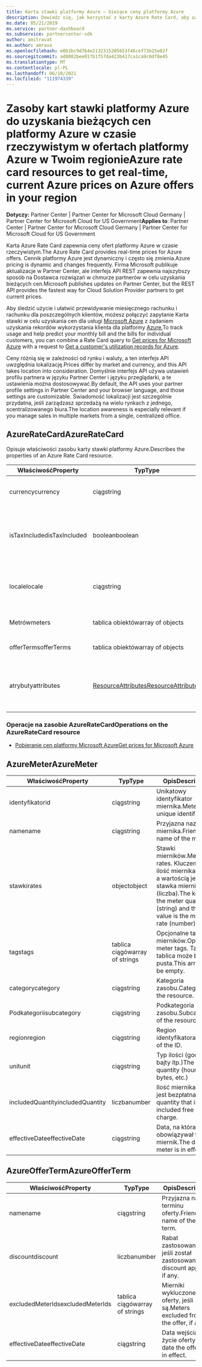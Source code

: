 ```yaml
---
title: Karta stawki platformy Azure — bieżące ceny platformy Azure
description: Dowiedz się, jak korzystać z karty Azure Rate Card, aby uzyskać aktualne ceny ofert platformy Azure w czasie rzeczywistym w Twoim regionie. Dostęp do karty Azure Rate Card można uzyskać za pośrednictwem Partner Center API REST.
ms.date: 05/21/2019
ms.service: partner-dashboard
ms.subservice: partnercenter-sdk
author: amitravat
ms.author: amrava
ms.openlocfilehash: e0b1bc9d764e2132315205653f46cef73b25e02f
ms.sourcegitcommit: ad8082bee01fb1f57da423b417ca1ca9c0df8e45
ms.translationtype: MT
ms.contentlocale: pl-PL
ms.lasthandoff: 06/10/2021
ms.locfileid: "111974339"
---
```

# <a name="azure-rate-card-resources-to-get-real-time-current-azure-prices-on-azure-offers-in-your-region"></a><span data-ttu-id="0fff3-104">Zasoby kart stawki platformy Azure do uzyskania bieżących cen platformy Azure w czasie rzeczywistym w ofertach platformy Azure w Twoim regionie</span><span class="sxs-lookup"><span data-stu-id="0fff3-104">Azure rate card resources to get real-time, current Azure prices on Azure offers in your region</span></span>

<span data-ttu-id="0fff3-105">**Dotyczy:** Partner Center | Partner Center for Microsoft Cloud Germany | Partner Center for Microsoft Cloud for US Government</span><span class="sxs-lookup"><span data-stu-id="0fff3-105">**Applies to**: Partner Center | Partner Center for Microsoft Cloud Germany | Partner Center for Microsoft Cloud for US Government</span></span>

<span data-ttu-id="0fff3-106">Karta Azure Rate Card zapewnia ceny ofert platformy Azure w czasie rzeczywistym.</span><span class="sxs-lookup"><span data-stu-id="0fff3-106">The Azure Rate Card provides real-time prices for Azure offers.</span></span> <span data-ttu-id="0fff3-107">Cennik platformy Azure jest dynamiczny i często się zmienia.</span><span class="sxs-lookup"><span data-stu-id="0fff3-107">Azure pricing is dynamic and changes frequently.</span></span> <span data-ttu-id="0fff3-108">Firma Microsoft publikuje aktualizacje w Partner Center, ale interfejs API REST zapewnia najszybszy sposób na Dostawca rozwiązań w chmurze partnerów w celu uzyskania bieżących cen.</span><span class="sxs-lookup"><span data-stu-id="0fff3-108">Microsoft publishes updates on Partner Center, but the REST API provides the fastest way for Cloud Solution Provider partners to get current prices.</span></span>

<span data-ttu-id="0fff3-109">Aby śledzić użycie i ułatwić przewidywanie miesięcznego rachunku i rachunku dla poszczególnych klientów, możesz połączyć zapytanie Karta stawki w celu uzyskania cen dla usługi [Microsoft Azure](get-prices-for-microsoft-azure.md) z żądaniem uzyskania rekordów wykorzystania klienta dla platformy [Azure.](get-a-customer-s-utilization-record-for-azure.md)</span><span class="sxs-lookup"><span data-stu-id="0fff3-109">To track usage and help predict your monthly bill and the bills for individual customers, you can combine a Rate Card query to [Get prices for Microsoft Azure](get-prices-for-microsoft-azure.md) with a request to [Get a customer's utilization records for Azure](get-a-customer-s-utilization-record-for-azure.md).</span></span>

<span data-ttu-id="0fff3-110">Ceny różnią się w zależności od rynku i waluty, a ten interfejs API uwzględnia lokalizację.</span><span class="sxs-lookup"><span data-stu-id="0fff3-110">Prices differ by market and currency, and this API takes location into consideration.</span></span> <span data-ttu-id="0fff3-111">Domyślnie interfejs API używa ustawień profilu partnera w języku Partner Center i języku przeglądarki, a te ustawienia można dostosowywać.</span><span class="sxs-lookup"><span data-stu-id="0fff3-111">By default, the API uses your partner profile settings in Partner Center and your browser language, and those settings are customizable.</span></span> <span data-ttu-id="0fff3-112">Świadomość lokalizacji jest szczególnie przydatna, jeśli zarządzasz sprzedażą na wielu rynkach z jednego, scentralizowanego biura.</span><span class="sxs-lookup"><span data-stu-id="0fff3-112">The location awareness is especially relevant if you manage sales in multiple markets from a single, centralized office.</span></span>

## <a name="azureratecard"></a><span data-ttu-id="0fff3-113">AzureRateCard</span><span class="sxs-lookup"><span data-stu-id="0fff3-113">AzureRateCard</span></span>

<span data-ttu-id="0fff3-114">Opisuje właściwości zasobu karty stawki platformy Azure.</span><span class="sxs-lookup"><span data-stu-id="0fff3-114">Describes the properties of an Azure Rate Card resource.</span></span>

| <span data-ttu-id="0fff3-115">Właściwość</span><span class="sxs-lookup"><span data-stu-id="0fff3-115">Property</span></span>      | <span data-ttu-id="0fff3-116">Typ</span><span class="sxs-lookup"><span data-stu-id="0fff3-116">Type</span></span>                                      | <span data-ttu-id="0fff3-117">Opis</span><span class="sxs-lookup"><span data-stu-id="0fff3-117">Description</span></span>                                                       |
|---------------|-------------------------------------------|-------------------------------------------------------------------|
| <span data-ttu-id="0fff3-118">currency</span><span class="sxs-lookup"><span data-stu-id="0fff3-118">currency</span></span>      | <span data-ttu-id="0fff3-119">ciąg</span><span class="sxs-lookup"><span data-stu-id="0fff3-119">string</span></span>                                    | <span data-ttu-id="0fff3-120">Waluta, w której są podane stawki.</span><span class="sxs-lookup"><span data-stu-id="0fff3-120">The currency in which the rates are provided.</span></span>                     |
| <span data-ttu-id="0fff3-121">isTaxIncluded</span><span class="sxs-lookup"><span data-stu-id="0fff3-121">isTaxIncluded</span></span> | <span data-ttu-id="0fff3-122">boolean</span><span class="sxs-lookup"><span data-stu-id="0fff3-122">boolean</span></span>                                   | <span data-ttu-id="0fff3-123">Wszystkie stawki są przedzadaniowe, więc ta właściwość zwraca wartość `false` .</span><span class="sxs-lookup"><span data-stu-id="0fff3-123">All rates are pretax, so this property returns as `false`.</span></span> |
| <span data-ttu-id="0fff3-124">locale</span><span class="sxs-lookup"><span data-stu-id="0fff3-124">locale</span></span>        | <span data-ttu-id="0fff3-125">ciąg</span><span class="sxs-lookup"><span data-stu-id="0fff3-125">string</span></span>                                    | <span data-ttu-id="0fff3-126">Kultura, w której informacje o zasobie są zlokalizowane.</span><span class="sxs-lookup"><span data-stu-id="0fff3-126">The culture in which the resource information is localized.</span></span>       |
| <span data-ttu-id="0fff3-127">Metrów</span><span class="sxs-lookup"><span data-stu-id="0fff3-127">meters</span></span>        | <span data-ttu-id="0fff3-128">tablica obiektów</span><span class="sxs-lookup"><span data-stu-id="0fff3-128">array of objects</span></span>                          | <span data-ttu-id="0fff3-129">Tablica [obiektów AzureMeter.](#azuremeter)</span><span class="sxs-lookup"><span data-stu-id="0fff3-129">Array of [AzureMeter](#azuremeter) objects.</span></span>                       |
| <span data-ttu-id="0fff3-130">offerTerms</span><span class="sxs-lookup"><span data-stu-id="0fff3-130">offerTerms</span></span>    | <span data-ttu-id="0fff3-131">tablica obiektów</span><span class="sxs-lookup"><span data-stu-id="0fff3-131">array of objects</span></span>                          | <span data-ttu-id="0fff3-132">Tablica [obiektów AzureOfferTerm.](#azureofferterm)</span><span class="sxs-lookup"><span data-stu-id="0fff3-132">Array of [AzureOfferTerm](#azureofferterm) objects.</span></span>               |
| <span data-ttu-id="0fff3-133">atrybuty</span><span class="sxs-lookup"><span data-stu-id="0fff3-133">attributes</span></span>    | [<span data-ttu-id="0fff3-134">ResourceAttributes</span><span class="sxs-lookup"><span data-stu-id="0fff3-134">ResourceAttributes</span></span>](utility-resources.md#resourceattributes) | <span data-ttu-id="0fff3-135">Atrybuty metadanych.</span><span class="sxs-lookup"><span data-stu-id="0fff3-135">The metadata attributes.</span></span> <span data-ttu-id="0fff3-136">Zawiera `"objectType": "AzureRateCard"`</span><span class="sxs-lookup"><span data-stu-id="0fff3-136">Contains `"objectType": "AzureRateCard"`</span></span>   |

### <a name="operations-on-the-azureratecard-resource"></a><span data-ttu-id="0fff3-137">Operacje na zasobie AzureRateCard</span><span class="sxs-lookup"><span data-stu-id="0fff3-137">Operations on the AzureRateCard resource</span></span>

- [<span data-ttu-id="0fff3-138">Pobieranie cen platformy Microsoft Azure</span><span class="sxs-lookup"><span data-stu-id="0fff3-138">Get prices for Microsoft Azure</span></span>](get-prices-for-microsoft-azure.md)

## <a name="azuremeter"></a><span data-ttu-id="0fff3-139">AzureMeter</span><span class="sxs-lookup"><span data-stu-id="0fff3-139">AzureMeter</span></span>

| <span data-ttu-id="0fff3-140">Właściwość</span><span class="sxs-lookup"><span data-stu-id="0fff3-140">Property</span></span>         | <span data-ttu-id="0fff3-141">Typ</span><span class="sxs-lookup"><span data-stu-id="0fff3-141">Type</span></span>             | <span data-ttu-id="0fff3-142">Opis</span><span class="sxs-lookup"><span data-stu-id="0fff3-142">Description</span></span>                                                                                   |
|------------------|------------------|-----------------------------------------------------------------------------------------------|
| <span data-ttu-id="0fff3-143">identyfikator</span><span class="sxs-lookup"><span data-stu-id="0fff3-143">id</span></span>               | <span data-ttu-id="0fff3-144">ciąg</span><span class="sxs-lookup"><span data-stu-id="0fff3-144">string</span></span>           | <span data-ttu-id="0fff3-145">Unikatowy identyfikator miernika.</span><span class="sxs-lookup"><span data-stu-id="0fff3-145">Meter's unique identifier.</span></span>                                                                    |
| <span data-ttu-id="0fff3-146">name</span><span class="sxs-lookup"><span data-stu-id="0fff3-146">name</span></span>             | <span data-ttu-id="0fff3-147">ciąg</span><span class="sxs-lookup"><span data-stu-id="0fff3-147">string</span></span>           | <span data-ttu-id="0fff3-148">Przyjazna nazwa miernika.</span><span class="sxs-lookup"><span data-stu-id="0fff3-148">Friendly name of the meter.</span></span>                                                                   |
| <span data-ttu-id="0fff3-149">stawki</span><span class="sxs-lookup"><span data-stu-id="0fff3-149">rates</span></span>            | <span data-ttu-id="0fff3-150">object</span><span class="sxs-lookup"><span data-stu-id="0fff3-150">object</span></span>           | <span data-ttu-id="0fff3-151">Stawki mierników.</span><span class="sxs-lookup"><span data-stu-id="0fff3-151">Meter rates.</span></span> <span data-ttu-id="0fff3-152">Kluczem jest ilość miernika (ciąg), a wartością jest stawka miernika (liczba).</span><span class="sxs-lookup"><span data-stu-id="0fff3-152">The key is the meter quantity (string) and the value is the meter rate (number).</span></span> |
| <span data-ttu-id="0fff3-153">tags</span><span class="sxs-lookup"><span data-stu-id="0fff3-153">tags</span></span>             | <span data-ttu-id="0fff3-154">tablica ciągów</span><span class="sxs-lookup"><span data-stu-id="0fff3-154">array of strings</span></span> | <span data-ttu-id="0fff3-155">Opcjonalne tagi mierników.</span><span class="sxs-lookup"><span data-stu-id="0fff3-155">Optional meter tags.</span></span> <span data-ttu-id="0fff3-156">Ta tablica może być pusta.</span><span class="sxs-lookup"><span data-stu-id="0fff3-156">This array can be empty.</span></span>                                                 |
| <span data-ttu-id="0fff3-157">category</span><span class="sxs-lookup"><span data-stu-id="0fff3-157">category</span></span>         | <span data-ttu-id="0fff3-158">ciąg</span><span class="sxs-lookup"><span data-stu-id="0fff3-158">string</span></span>           | <span data-ttu-id="0fff3-159">Kategoria zasobu.</span><span class="sxs-lookup"><span data-stu-id="0fff3-159">Category of the resource.</span></span>                                                                     |
| <span data-ttu-id="0fff3-160">Podkategorii</span><span class="sxs-lookup"><span data-stu-id="0fff3-160">subcategory</span></span>      | <span data-ttu-id="0fff3-161">ciąg</span><span class="sxs-lookup"><span data-stu-id="0fff3-161">string</span></span>           | <span data-ttu-id="0fff3-162">Podkategoria zasobu.</span><span class="sxs-lookup"><span data-stu-id="0fff3-162">Subcategory of the resource.</span></span>                                                                 |
| <span data-ttu-id="0fff3-163">region</span><span class="sxs-lookup"><span data-stu-id="0fff3-163">region</span></span>           | <span data-ttu-id="0fff3-164">ciąg</span><span class="sxs-lookup"><span data-stu-id="0fff3-164">string</span></span>           | <span data-ttu-id="0fff3-165">Region identyfikatora.</span><span class="sxs-lookup"><span data-stu-id="0fff3-165">Region of the ID.</span></span>                                                                             |
| <span data-ttu-id="0fff3-166">unit</span><span class="sxs-lookup"><span data-stu-id="0fff3-166">unit</span></span>             | <span data-ttu-id="0fff3-167">ciąg</span><span class="sxs-lookup"><span data-stu-id="0fff3-167">string</span></span>           | <span data-ttu-id="0fff3-168">Typ ilości (godziny, bajty itp.)</span><span class="sxs-lookup"><span data-stu-id="0fff3-168">The type of quantity (hours, bytes, etc.)</span></span>                                                     |
| <span data-ttu-id="0fff3-169">includedQuantity</span><span class="sxs-lookup"><span data-stu-id="0fff3-169">includedQuantity</span></span> | <span data-ttu-id="0fff3-170">liczba</span><span class="sxs-lookup"><span data-stu-id="0fff3-170">number</span></span>           | <span data-ttu-id="0fff3-171">Ilość miernika, która jest bezpłatna.</span><span class="sxs-lookup"><span data-stu-id="0fff3-171">Meter quantity that is included free of charge.</span></span>                                               |
| <span data-ttu-id="0fff3-172">effectiveDate</span><span class="sxs-lookup"><span data-stu-id="0fff3-172">effectiveDate</span></span>    | <span data-ttu-id="0fff3-173">ciąg</span><span class="sxs-lookup"><span data-stu-id="0fff3-173">string</span></span>           | <span data-ttu-id="0fff3-174">Data, na która jest obowiązywał ten miernik.</span><span class="sxs-lookup"><span data-stu-id="0fff3-174">The date this meter is in effect.</span></span>                                                             |

## <a name="azureofferterm"></a><span data-ttu-id="0fff3-175">AzureOfferTerm</span><span class="sxs-lookup"><span data-stu-id="0fff3-175">AzureOfferTerm</span></span>

| <span data-ttu-id="0fff3-176">Właściwość</span><span class="sxs-lookup"><span data-stu-id="0fff3-176">Property</span></span>         | <span data-ttu-id="0fff3-177">Typ</span><span class="sxs-lookup"><span data-stu-id="0fff3-177">Type</span></span>             | <span data-ttu-id="0fff3-178">Opis</span><span class="sxs-lookup"><span data-stu-id="0fff3-178">Description</span></span>                             |
|------------------|------------------|-----------------------------------------|
| <span data-ttu-id="0fff3-179">name</span><span class="sxs-lookup"><span data-stu-id="0fff3-179">name</span></span>             | <span data-ttu-id="0fff3-180">ciąg</span><span class="sxs-lookup"><span data-stu-id="0fff3-180">string</span></span>           | <span data-ttu-id="0fff3-181">Przyjazna nazwa terminu oferty.</span><span class="sxs-lookup"><span data-stu-id="0fff3-181">Friendly name of the offer term.</span></span>        |
| <span data-ttu-id="0fff3-182">discount</span><span class="sxs-lookup"><span data-stu-id="0fff3-182">discount</span></span>         | <span data-ttu-id="0fff3-183">liczba</span><span class="sxs-lookup"><span data-stu-id="0fff3-183">number</span></span>           | <span data-ttu-id="0fff3-184">Rabat zastosowany, jeśli został zastosowany.</span><span class="sxs-lookup"><span data-stu-id="0fff3-184">The discount applied, if any.</span></span>           |
| <span data-ttu-id="0fff3-185">excludedMeterIds</span><span class="sxs-lookup"><span data-stu-id="0fff3-185">excludedMeterIds</span></span> | <span data-ttu-id="0fff3-186">tablica ciągów</span><span class="sxs-lookup"><span data-stu-id="0fff3-186">array of strings</span></span> | <span data-ttu-id="0fff3-187">Mierniki wykluczone z oferty, jeśli są.</span><span class="sxs-lookup"><span data-stu-id="0fff3-187">Meters excluded from the offer, if any.</span></span> |
| <span data-ttu-id="0fff3-188">effectiveDate</span><span class="sxs-lookup"><span data-stu-id="0fff3-188">effectiveDate</span></span>    | <span data-ttu-id="0fff3-189">ciąg</span><span class="sxs-lookup"><span data-stu-id="0fff3-189">string</span></span>           | <span data-ttu-id="0fff3-190">Data wejścia w życie oferty.</span><span class="sxs-lookup"><span data-stu-id="0fff3-190">The date the offer is in effect.</span></span>        |

